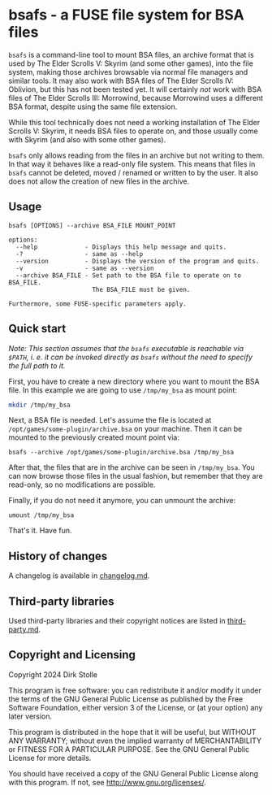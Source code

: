 # bsafs - a FUSE file system for BSA files

`bsafs` is a command-line tool to mount BSA files, an archive format that is
used by The Elder Scrolls V: Skyrim (and some other games), into the file
system, making those archives browsable via normal file managers and similar
tools. It may also work with BSA files of The Elder Scrolls IV: Oblivion, but
this has not been tested yet. It will certainly _not_ work with BSA files of
The Elder Scrolls III: Morrowind, because Morrowind uses a different BSA format,
despite using the same file extension.

While this tool technically does not need a working installation of The Elder
Scrolls V: Skyrim, it needs BSA files to operate on, and those usually come with
Skyrim (and also with some other games).

`bsafs` only allows reading from the files in an archive but not writing to
them. In that way it behaves like a read-only file system. This means that files
in `bsafs` cannot be deleted, moved / renamed or written to by the user. It also
does not allow the creation of new files in the archive.

## Usage

```
bsafs [OPTIONS] --archive BSA_FILE MOUNT_POINT

options:
  --help             - Displays this help message and quits.
  -?                 - same as --help
  --version          - Displays the version of the program and quits.
  -v                 - same as --version
  --archive BSA_FILE - Set path to the BSA file to operate on to BSA_FILE.
                       The BSA_FILE must be given.

Furthermore, some FUSE-specific parameters apply.
```

## Quick start

_Note: This section assumes that the `bsafs` executable is reachable via
`$PATH`, i. e. it can be invoked directly as `bsafs` without the need to specify
the full path to it._

First, you have to create a new directory where you want to mount the BSA file.
In this example we are going to use `/tmp/my_bsa` as mount point:

```sh
mkdir /tmp/my_bsa
```

Next, a BSA file is needed. Let's assume the file is located at
`/opt/games/some-plugin/archive.bsa` on your machine. Then it can be mounted to
the previously created mount point via:

```
bsafs --archive /opt/games/some-plugin/archive.bsa /tmp/my_bsa
```

After that, the files that are in the archive can be seen in `/tmp/my_bsa`.
You can now browse those files in the usual fashion, but remember that they are
read-only, so no modifications are possible.

Finally, if you do not need it anymore, you can unmount the archive:

```
umount /tmp/my_bsa
```

That's it. Have fun.

## History of changes

A changelog is available in [changelog.md](./changelog.md).

## Third-party libraries

Used third-party libraries and their copyright notices are listed in
[third-party.md](./third-party.md).

## Copyright and Licensing

Copyright 2024  Dirk Stolle

This program is free software: you can redistribute it and/or modify
it under the terms of the GNU General Public License as published by
the Free Software Foundation, either version 3 of the License, or
(at your option) any later version.

This program is distributed in the hope that it will be useful,
but WITHOUT ANY WARRANTY; without even the implied warranty of
MERCHANTABILITY or FITNESS FOR A PARTICULAR PURPOSE.  See the
GNU General Public License for more details.

You should have received a copy of the GNU General Public License
along with this program.  If not, see <http://www.gnu.org/licenses/>.
